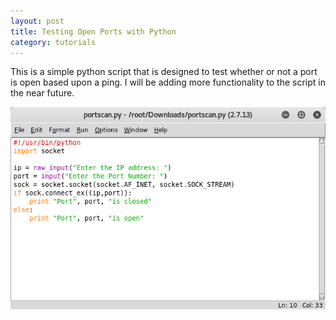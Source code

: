 ```yaml
---
layout: post
title: Testing Open Ports with Python
category: tutorials
---
```


This is a simple python script that is designed to test whether or not a port is open based upon a ping. I will be adding more functionality to the script in the near future. 

![Image description](/images/portscanpy1.png)



